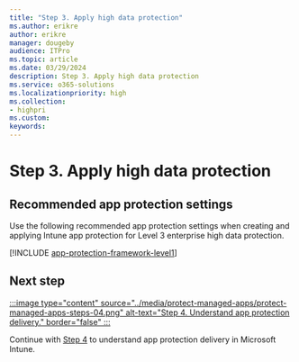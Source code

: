 ```yaml
---
title: "Step 3. Apply high data protection"
ms.author: erikre
author: erikre
manager: dougeby
audience: ITPro
ms.topic: article
ms.date: 03/29/2024
description: Step 3. Apply high data protection
ms.service: o365-solutions
ms.localizationpriority: high
ms.collection:
- highpri
ms.custom:
keywords:
---
```


# Step 3. Apply high data protection




## Recommended app protection settings

Use the following recommended app protection settings when creating and applying Intune app protection for Level 3 enterprise high data protection.

[!INCLUDE [app-protection-framework-level1](~/../_memdocs/memdocs/intune/includes/app-protection-framework-level3.md)]

## Next step

[:::image type="content" source="../media/protect-managed-apps/protect-managed-apps-steps-04.png" alt-text="Step 4. Understand app protection delivery." border="false" :::](apps-protect-step-4.md)

Continue with [Step 4](apps-protect-step-4.md) to understand app protection delivery in Microsoft Intune.
